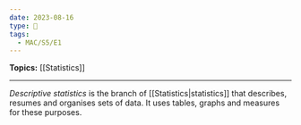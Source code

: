 ```yaml
---
date: 2023-08-16
type: 🧠
tags:
  - MAC/S5/E1
---
```


**Topics:** [[Statistics]]

---

_Descriptive statistics_ is the branch of [[Statistics|statistics]] that describes, resumes and organises sets of data. It uses tables, graphs and measures for these purposes.

